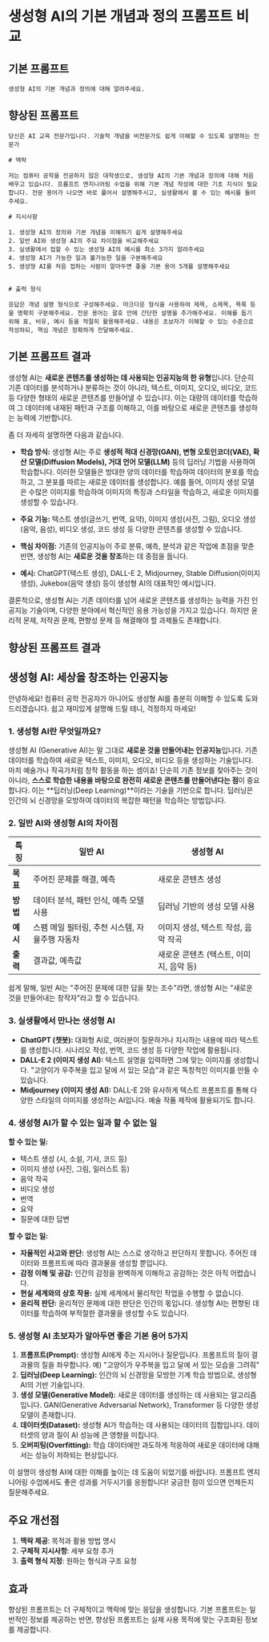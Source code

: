 # 생성형 AI의 기본 개념과 정의 프롬프트 비교

## 기본 프롬프트
```
생성형 AI의 기본 개념과 정의에 대해 알려주세요.
```

## 향상된 프롬프트
```
당신은 AI 교육 전문가입니다. 기술적 개념을 비전문가도 쉽게 이해할 수 있도록 설명하는 전문가

# 맥락

저는 컴퓨터 공학을 전공하지 않은 대학생으로, 생성형 AI의 기본 개념과 정의에 대해 처음 배우고 있습니다. 프롬프트 엔지니어링 수업을 위해 기본 개념 작성에 대한 기초 지식이 필요합니다. 전문 용어가 나오면 바로 풀어서 설명해주시고, 실생활에서 볼 수 있는 예시를 들어주세요.

# 지시사항

1. 생성형 AI의 정의와 기본 개념을 이해하기 쉽게 설명해주세요
2. 일반 AI와 생성형 AI의 주요 차이점을 비교해주세요
3. 실생활에서 접할 수 있는 생성형 AI의 예시를 최소 3가지 알려주세요
4. 생성형 AI가 가능한 일과 불가능한 일을 구분해주세요
5. 생성형 AI를 처음 접하는 사람이 알아두면 좋을 기본 용어 5개를 설명해주세요


# 출력 형식

응답은 개념 설명 형식으로 구성해주세요. 마크다운 형식을 사용하여 제목, 소제목, 목록 등을 명확히 구분해주세요. 전문 용어는 괄호 안에 간단한 설명을 추가해주세요. 이해를 돕기 위해 표, 비유, 예시 등을 적절히 활용해주세요. 내용은 초보자가 이해할 수 있는 수준으로 작성하되, 핵심 개념은 정확하게 전달해주세요.
```

## 기본 프롬프트 결과
생성형 AI는 **새로운 콘텐츠를 생성하는 데 사용되는 인공지능의 한 유형**입니다.  단순히 기존 데이터를 분석하거나 분류하는 것이 아니라, 텍스트, 이미지, 오디오, 비디오, 코드 등 다양한 형태의 새로운 콘텐츠를 만들어낼 수 있습니다.  이는 대량의 데이터를 학습하여 그 데이터에 내재된 패턴과 구조를 이해하고, 이를 바탕으로 새로운 콘텐츠를 생성하는 능력에 기반합니다.

좀 더 자세히 설명하면 다음과 같습니다.

* **학습 방식:** 생성형 AI는 주로 **생성적 적대 신경망(GAN), 변형 오토인코더(VAE), 확산 모델(Diffusion Models), 거대 언어 모델(LLM)** 등의 딥러닝 기법을 사용하여 학습합니다.  이러한 모델들은 방대한 양의 데이터를 학습하여 데이터의 분포를 학습하고, 그 분포를 따르는 새로운 데이터를 생성합니다.  예를 들어, 이미지 생성 모델은 수많은 이미지를 학습하여 이미지의 특징과 스타일을 학습하고, 새로운 이미지를 생성할 수 있습니다.

* **주요 기능:**  텍스트 생성(글쓰기, 번역, 요약), 이미지 생성(사진, 그림), 오디오 생성(음악, 음성), 비디오 생성, 코드 생성 등 다양한 콘텐츠를 생성할 수 있습니다.

* **핵심 차이점:** 기존의 인공지능이 주로 분류, 예측, 분석과 같은 작업에 초점을 맞춘 반면, 생성형 AI는 **새로운 것을 창조**하는 데 중점을 둡니다.

* **예시:**  ChatGPT(텍스트 생성), DALL-E 2, Midjourney, Stable Diffusion(이미지 생성), Jukebox(음악 생성) 등이 생성형 AI의 대표적인 예시입니다.


결론적으로, 생성형 AI는 기존 데이터를 넘어 새로운 콘텐츠를 생성하는 능력을 가진 인공지능 기술이며,  다양한 분야에서 혁신적인 응용 가능성을 가지고 있습니다.  하지만 윤리적 문제, 저작권 문제, 편향성 문제 등 해결해야 할 과제들도 존재합니다.


## 향상된 프롬프트 결과
## 생성형 AI: 세상을 창조하는 인공지능

안녕하세요! 컴퓨터 공학 전공자가 아니어도 생성형 AI를 충분히 이해할 수 있도록 도와드리겠습니다.  쉽고 재미있게 설명해 드릴 테니, 걱정하지 마세요!

### 1. 생성형 AI란 무엇일까요?

생성형 AI (Generative AI)는 말 그대로 **새로운 것을 만들어내는 인공지능**입니다.  기존 데이터를 학습하여 새로운 텍스트, 이미지, 오디오, 비디오 등을 생성하는 기술입니다.  마치 예술가나 작곡가처럼 창작 활동을 하는 셈이죠!  단순히 기존 정보를 찾아주는 것이 아니라, **스스로 학습한 내용을 바탕으로 완전히 새로운 콘텐츠를 만들어낸다는 점**이 중요합니다.  이는 **딥러닝(Deep Learning)**이라는 기술을 기반으로 합니다. 딥러닝은 인간의 뇌 신경망을 모방하여 데이터의 복잡한 패턴을 학습하는 방법입니다.


### 2. 일반 AI와 생성형 AI의 차이점

| 특징 | 일반 AI | 생성형 AI |
|---|---|---|
| **목표** | 주어진 문제를 해결, 예측 | 새로운 콘텐츠 생성 |
| **방법** | 데이터 분석, 패턴 인식, 예측 모델 사용 | 딥러닝 기반의 생성 모델 사용 |
| **예시** | 스팸 메일 필터링, 추천 시스템, 자율주행 자동차 | 이미지 생성, 텍스트 작성, 음악 작곡 |
| **출력** |  결과값, 예측값 | 새로운 콘텐츠 (텍스트, 이미지, 음악 등) |


쉽게 말해, 일반 AI는 "주어진 문제에 대한 답을 찾는 조수"라면, 생성형 AI는 "새로운 것을 만들어내는 창작자"라고 할 수 있습니다.


### 3. 실생활에서 만나는 생성형 AI

* **ChatGPT (챗봇):**  대화형 AI로, 여러분이 질문하거나 지시하는 내용에 따라 텍스트를 생성합니다.  시나리오 작성, 번역, 코드 생성 등 다양한 작업에 활용됩니다.
* **DALL-E 2 (이미지 생성 AI):**  텍스트 설명을 입력하면 그에 맞는 이미지를 생성합니다.  "고양이가 우주복을 입고 달에 서 있는 모습"과 같은 독창적인 이미지를 만들 수 있습니다.
* **Midjourney (이미지 생성 AI):**  DALL-E 2와 유사하게 텍스트 프롬프트를 통해 다양한 스타일의 이미지를 생성하는 AI입니다.  예술 작품 제작에 활용되기도 합니다.


### 4. 생성형 AI가 할 수 있는 일과 할 수 없는 일

**할 수 있는 일:**

* 텍스트 생성 (시, 소설, 기사, 코드 등)
* 이미지 생성 (사진, 그림, 일러스트 등)
* 음악 작곡
* 비디오 생성
* 번역
* 요약
* 질문에 대한 답변


**할 수 없는 일:**

* **자율적인 사고와 판단:**  생성형 AI는 스스로 생각하고 판단하지 못합니다.  주어진 데이터와 프롬프트에 따라 결과물을 생성할 뿐입니다.
* **감정 이해 및 공감:**  인간의 감정을 완벽하게 이해하고 공감하는 것은 아직 어렵습니다.
* **현실 세계와의 상호 작용:**  실제 세계에서 물리적인 작업을 수행할 수 없습니다.
* **윤리적 판단:**  윤리적인 문제에 대한 판단은 인간의 몫입니다.  생성형 AI는 편향된 데이터를 학습하여 부적절한 결과물을 생성할 수도 있습니다.


### 5. 생성형 AI 초보자가 알아두면 좋은 기본 용어 5가지

1. **프롬프트(Prompt):** 생성형 AI에게 주는 지시어나 질문입니다.  프롬프트의 질이 결과물의 질을 좌우합니다.  예) "고양이가 우주복을 입고 달에 서 있는 모습을 그려줘"
2. **딥러닝(Deep Learning):** 인간의 뇌 신경망을 모방한 기계 학습 방법으로, 생성형 AI의 기반 기술입니다.
3. **생성 모델(Generative Model):** 새로운 데이터를 생성하는 데 사용되는 알고리즘입니다.  GAN(Generative Adversarial Network), Transformer 등 다양한 생성 모델이 존재합니다.
4. **데이터셋(Dataset):** 생성형 AI가 학습하는 데 사용되는 데이터의 집합입니다.  데이터셋의 양과 질이 AI 성능에 큰 영향을 미칩니다.
5. **오버피팅(Overfitting):** 학습 데이터에만 과도하게 적응하여 새로운 데이터에 대해서는 성능이 저하되는 현상입니다.


이 설명이 생성형 AI에 대한 이해를 높이는 데 도움이 되었기를 바랍니다.  프롬프트 엔지니어링 수업에서도 좋은 성과를 거두시기를 응원합니다!  궁금한 점이 있으면 언제든지 질문해주세요.


## 주요 개선점
1. **맥락 제공**: 목적과 활용 방법 명시
2. **구체적 지시사항**: 세부 요청 추가
3. **출력 형식 지정**: 원하는 형식과 구조 요청

## 효과
향상된 프롬프트는 더 구체적이고 맥락에 맞는 응답을 생성합니다.
기본 프롬프트는 일반적인 정보를 제공하는 반면, 향상된 프롬프트는
실제 사용 목적에 맞는 구조화된 정보를 제공합니다.
